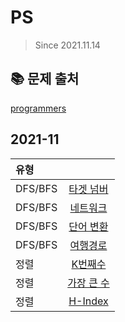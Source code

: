 # PS

> Since 2021.11.14

## :books: 문제 출처

[programmers](https://programmers.co.kr/)

## 2021-11

| 유형      |                  | 
| :------- | :----------------------:  |
| DFS/BFS | [타겟 넘버](https://programmers.co.kr/learn/courses/30/lessons/43165) | 
| DFS/BFS | [네트워크](https://programmers.co.kr/learn/courses/30/lessons/43162) | 
| DFS/BFS | [단어 변환](https://programmers.co.kr/learn/courses/30/lessons/43163) | 
| DFS/BFS | [여행경로](https://programmers.co.kr/learn/courses/30/lessons/43164) | 
| 정렬 | [K번째수](https://programmers.co.kr/learn/courses/30/lessons/42748) | 
| 정렬 | [가장 큰 수](https://programmers.co.kr/learn/courses/30/lessons/42746) | 
| 정렬 | [H-Index](https://programmers.co.kr/learn/courses/30/lessons/42747) | 
